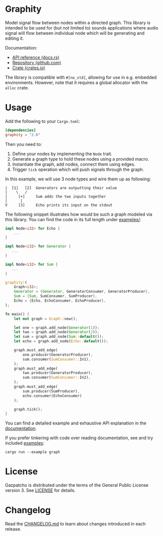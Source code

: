 # Graphity

Model signal flow between nodes within a directed graph. This library is
intended to be used for (but not limited to) sounds applications where audio
signal will flow between individual node which will be generating and editing
it.

Documentation:

* [API reference (docs.rs)](https://docs.rs/graphity)
* [Repository (github.com)](https://github.com/zlosynth/graphity)
* [Crate (crates.io)](https://crates.io/crates/graphity)

The library is compatible with `#[no_std]`, allowing for use in e.g.  embedded
environments. However, note that it requires a global allocator with the `alloc`
crate.

# Usage

Add the following to your `Cargo.toml`:

``` toml
[dependencies]
graphity = "2.0"
```

Then you need to:

1. Define your nodes by implementing the `Node` trait.
2. Generate a graph type to hold these nodes using a provided macro.
3. Instantiate the graph, add nodes, connect them using edges.
4. Trigger `tick` operation which will push signals through the graph.

In this example, we will use 3 node types and wire them up as following:

```
|  [1]   [2]  Generators are outputting their value
|    \   /
|     [+]     Sum adds the two inputs together
|      |
V     [3]     Echo prints its input on the stdout
```

The following snippet illustrates how would be such a graph modeled via this
library. You can find the code in its full length under
[examples/](examples/graph.rs):

``` rust
impl Node<i32> for Echo {
    ...
}

impl Node<i32> for Generator {
   ...
}

impl Node<i32> for Sum {
   ...
}

graphity!(
    Graph<i32>;
    Generator = {Generator, GeneratorConsumer, GeneratorProducer},
    Sum = {Sum, SumConsumer, SumProducer},
    Echo = {Echo, EchoConsumer, EchoProducer},
);

fn main() {
    let mut graph = Graph::new();

    let one = graph.add_node(Generator(1));
    let two = graph.add_node(Generator(2));
    let sum = graph.add_node(Sum::default());
    let echo = graph.add_node(Echo::default());

    graph.must_add_edge(
        one.producer(GeneratorProducer),
        sum.consumer(SumConsumer::In1),
    );
    graph.must_add_edge(
        two.producer(GeneratorProducer),
        sum.consumer(SumConsumer::In2),
    );
    graph.must_add_edge(
        sum.producer(SumProducer),
        echo.consumer(EchoConsumer)
    );

    graph.tick();
}
```

You can find a detailed example and exhaustive API explanation in the
[documentation](https://docs.rs/graphity).

If you prefer tinkering with code over reading documentation, see and try
included [examples](examples/):

``` shell
cargo run --example graph
```

# License

Gazpatcho is distributed under the terms of the General Public License
version 3. See [LICENSE](LICENSE) for details.

# Changelog

Read the [CHANGELOG.md](CHANGELOG.md) to learn about changes introduced in each
release.
